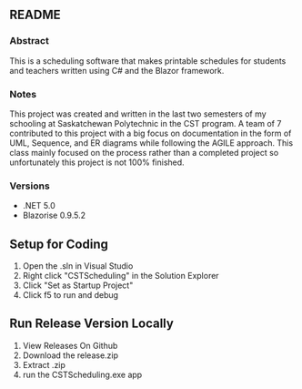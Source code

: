 ## README
### Abstract
This is a scheduling software that makes printable schedules for students and teachers written using C# and the Blazor framework.

### Notes
This project was created and written in the last two semesters of my schooling at Saskatchewan Polytechnic in the CST program.
A team of 7 contributed to this project with a big focus on documentation in the form of UML, Sequence, and ER diagrams while following the AGILE approach.
This class mainly focused on the process rather than a completed project so unfortunately this project is not 100% finished.

### Versions
- .NET 5.0
- Blazorise 0.9.5.2

## Setup for Coding
1. Open the .sln in Visual Studio
2. Right click "CSTScheduling" in the Solution Explorer
3. Click "Set as Startup Project"
4. Click f5 to run and debug

## Run Release Version Locally
1. View Releases On Github
2. Download the release.zip
3. Extract .zip
4. run the CSTScheduling.exe app


